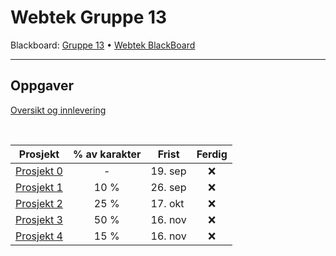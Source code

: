 # Webtek Gruppe 13

Blackboard: [Gruppe 13](https://ntnu.blackboard.com/webapps/blackboard/execute/modulepage/viewGroup?course_id=_43546_1&group_id=_607042_1) • [Webtek BlackBoard](https://ntnu.blackboard.com/webapps/blackboard/execute/modulepage/viewGroup?course_id=_43546_1&group_id=_607042_1)

---

## Oppgaver

[Oversikt og innlevering](https://ntnu.blackboard.com/webapps/blackboard/content/listContent.jsp?course_id=_43546_1&content_id=_2148021_1&mode=reset")

<br />

| Prosjekt                                                                                                                                               | % av karakter | Frist   | Ferdig |
| ------------------------------------------------------------------------------------------------------------------------------------------------------ | :-----------: | ------- | :----: |
| [Prosjekt 0](https://ntnu.blackboard.com/webapps/blackboard/execute/content/file?cmd=view&content_id=_2148469_1&course_id=_43546_1&launch_in_new=true) |       -       | 19. sep |   ❌   |
| [Prosjekt 1](https://ntnu.blackboard.com/bbcswebdav/pid-2148470-dt-content-rid-62275830_1/xid-62275830_1)                                              |     10 %      | 26. sep |   ❌   |
| [Prosjekt 2](https://ntnu.blackboard.com/bbcswebdav/pid-2148471-dt-content-rid-62275831_1/xid-62275831_1)                                              |     25 %      | 17. okt |   ❌   |
| [Prosjekt 3](https://ntnu.blackboard.com/bbcswebdav/pid-2148647-dt-content-rid-62357212_1/xid-62357212_1)                                              |     50 %      | 16. nov |   ❌   |
| [Prosjekt 4](https://ntnu.blackboard.com/bbcswebdav/pid-2148648-dt-content-rid-62357213_1/xid-62357213_1)                                              |     15 %      | 16. nov |   ❌   |
